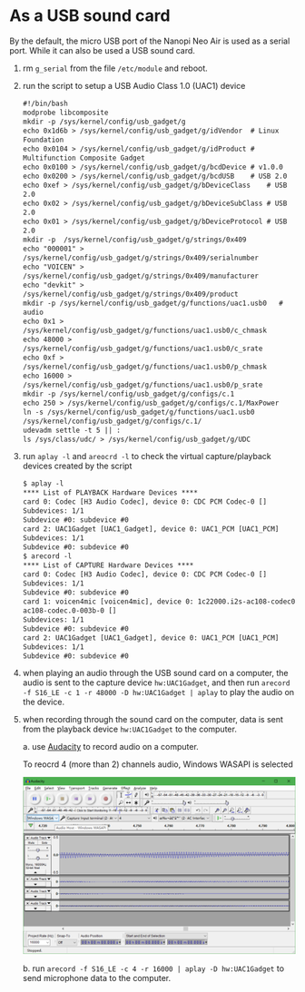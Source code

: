 # As a USB sound card

By the default, the micro USB port of the Nanopi Neo Air is used as a serial port.
While it can also be used a USB sound card.

1.  rm `g_serial` from the file `/etc/module` and reboot.

2.  run the script to setup a USB Audio Class 1.0 (UAC1) device

    ```shell
    #!/bin/bash
    modprobe libcomposite
    mkdir -p /sys/kernel/config/usb_gadget/g
    echo 0x1d6b > /sys/kernel/config/usb_gadget/g/idVendor  # Linux Foundation
    echo 0x0104 > /sys/kernel/config/usb_gadget/g/idProduct # Multifunction Composite Gadget
    echo 0x0100 > /sys/kernel/config/usb_gadget/g/bcdDevice # v1.0.0
    echo 0x0200 > /sys/kernel/config/usb_gadget/g/bcdUSB    # USB 2.0
    echo 0xef > /sys/kernel/config/usb_gadget/g/bDeviceClass    # USB 2.0
    echo 0x02 > /sys/kernel/config/usb_gadget/g/bDeviceSubClass # USB 2.0
    echo 0x01 > /sys/kernel/config/usb_gadget/g/bDeviceProtocol # USB 2.0
    mkdir -p  /sys/kernel/config/usb_gadget/g/strings/0x409
    echo "000001" > /sys/kernel/config/usb_gadget/g/strings/0x409/serialnumber
    echo "VOICEN" > /sys/kernel/config/usb_gadget/g/strings/0x409/manufacturer
    echo "devkit" > /sys/kernel/config/usb_gadget/g/strings/0x409/product
    mkdir -p /sys/kernel/config/usb_gadget/g/functions/uac1.usb0   # audio
    echo 0x1 > /sys/kernel/config/usb_gadget/g/functions/uac1.usb0/c_chmask
    echo 48000 > /sys/kernel/config/usb_gadget/g/functions/uac1.usb0/c_srate
    echo 0xf > /sys/kernel/config/usb_gadget/g/functions/uac1.usb0/p_chmask
    echo 16000 > /sys/kernel/config/usb_gadget/g/functions/uac1.usb0/p_srate
    mkdir -p /sys/kernel/config/usb_gadget/g/configs/c.1
    echo 250 > /sys/kernel/config/usb_gadget/g/configs/c.1/MaxPower
    ln -s /sys/kernel/config/usb_gadget/g/functions/uac1.usb0  /sys/kernel/config/usb_gadget/g/configs/c.1/
    udevadm settle -t 5 || :
    ls /sys/class/udc/ > /sys/kernel/config/usb_gadget/g/UDC
    ```

3.  run `aplay -l` and `areocrd -l` to check the virtual capture/playback devices created by the script

    ```
    $ aplay -l
    **** List of PLAYBACK Hardware Devices ****
    card 0: Codec [H3 Audio Codec], device 0: CDC PCM Codec-0 []
    Subdevices: 1/1
    Subdevice #0: subdevice #0
    card 2: UAC1Gadget [UAC1_Gadget], device 0: UAC1_PCM [UAC1_PCM]
    Subdevices: 1/1
    Subdevice #0: subdevice #0
    $ arecord -l
    **** List of CAPTURE Hardware Devices ****
    card 0: Codec [H3 Audio Codec], device 0: CDC PCM Codec-0 []
    Subdevices: 1/1
    Subdevice #0: subdevice #0
    card 1: voicen4mic [voicen4mic], device 0: 1c22000.i2s-ac108-codec0 ac108-codec.0-003b-0 []
    Subdevices: 1/1
    Subdevice #0: subdevice #0
    card 2: UAC1Gadget [UAC1_Gadget], device 0: UAC1_PCM [UAC1_PCM]
    Subdevices: 1/1
    Subdevice #0: subdevice #0
    ```

4.  when playing an audio through the USB sound card on a computer, the audio is sent to the capture device `hw:UAC1Gadget`, and then run `arecord -f S16_LE -c 1 -r 48000 -D hw:UAC1Gadget | aplay` to play the audio on the device.

5.  when recording through the sound card on the computer, data is sent from the playback device `hw:UAC1Gadget` to the computer.

    a. use [Audacity](https://www.audacityteam.org/) to record audio on a computer.

    To reocrd 4 (more than 2) channels audio, Windows WASAPI is selected

    ![](assets/images/audacity_with_usb_sound_card.png)

    b. run `arecord -f S16_LE -c 4 -r 16000 | aplay -D hw:UAC1Gadget` to send microphone data to the computer.
